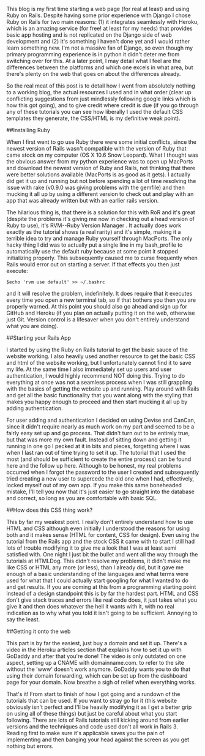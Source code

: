 <!-- 
.. title: First times at RoR and how I got up and running
.. slug: first-times-at-ror-and-how-i-got-up-and-running
.. date: 2012-01-23 13:07:14 UTC-05:00
.. tags: web, rails, tutorial
.. category: 
.. link: 
.. description: 
.. type: text
-->

This blog is my first time starting a web page (for real at least) and using Ruby on Rails. Despite
having some prior experience with Django I chose Ruby on Rails for two main reasons: (1) it
integrates seamlessly with Heroku, which is an amazing service (for free! at least for my needs)
that provides basic app hosting and is not replicated on the Django side of web development and (2)
it's something I haven't done yet and I would rather learn something new. I'm not a massive fan of
Django, so even though my primary programming experience is in python it didn't deter me from
switching over for this. At a later point, I may detail what I feel are the differences between the
platforms and which one excels in what area, but there's plenty on the web that goes on about the
differences already.

<!-- TEASER_END -->
 
So the real meat of this post is to detail how I went from absolutely nothing to a working blog, the
actual resources I used and in what order (clear up conflicting suggestions from just mindlessly
following google links which is how this got going), and to give credit where credit is due (if you
go through any of these tutorials you can see how liberally I used the default CSS templates they
generate, the CSS/HTML is my definitive weak point).

##Installing Ruby

When I first went to go use Ruby there were some initial conflicts, since the newest version of
Rails wasn't compatible with the version of Ruby that came stock on my computer (OS X 10.6 Snow
Leopard). What I thought was the obvious answer from my python experience was to open up MacPorts
and download the newest version of Ruby and Rails, not thinking that there were better solutions
available (MacPorts is as good as it gets). I actually did get it up and running but not before
spending a lot of time resolving the issue with rake (v0.9.0 was giving problems with the gemfile)
and then mucking it all up by using a different version to check out and play with an app that was
already written but with an earlier rails version.

The hilarious thing is, that there is a solution for this with RoR and it's great (despite the
problems it's giving me now in checking out a head version of Ruby to use), it's RVM--Ruby Version
Manager . It actually does work exactly as the tutorial shows (a real rarity) and it's simple,
making it a terrible idea to try and manage Ruby yourself through MacPorts. The only hacky thing I
did was to actually put a single line in my bash_profile to automatically use the default ruby
because at some point it stopped initializing properly. This subsequently caused me to curse
frequently when Rails would error out on starting a server. If that effects you then just execute:

    $echo 'rvm use default' >> ~/.bashrc

and it will resolve the problem, indefinitely. It does require that it executes every time you open
a new terminal tab, so if that bothers you then you are properly warned.
At this point you should also go ahead and sign up for GitHub and Heroku (if you plan on actually
putting it on the web, otherwise just Git. Version control is a lifesaver when you don't entirely
understand what you are doing).

##Starting your Rails App

I started by using the Ruby on Rails tutorial to get the basic sauce of the website working. I also
heavily used another resource to get the basic CSS and html of the website working, but I
unfortunately cannot find it to save my life. At the same time I also immediately set up users and
user authentication, I would highly recommend NOT doing this. Trying to do everything at once was
not a seamless process when I was still grappling with the basics of getting the website up and
running. Play around with Rails and get all the basic functionality that you want along with the
styling that makes you happy enough to proceed and then start mucking it all up by adding
authentication.

For user adding and authentication I decided on using Devise and CanCan, since it didn't require
nearly as much work on my part and seemed to be a fairly easy set up and go process. That didn't
turn out to be entirely true, but that was more my own fault. Instead of sitting down and getting it
running in one go I pecked at it in bits and pieces, forgetting where I was when I last ran out of
time trying to set it up. The tutorial that I used the most (and should be sufficient to create the
entire process) can be found here and the follow up here. Although to be honest, my real problems
occurred when I forgot the password to the user I created and subsequently tried creating a new user
to supercede the old one when I had, effectively, locked myself out of my own app. If you make this
same boneheaded mistake, I'll tell you now that it's just easier to go straight into the database
and correct, so long as you are comfortable with basic SQL.

##How does this CSS thing work?

This by far my weakest point. I really don't entirely understand how to use HTML and CSS although
even initially I understood the reasons for using both and it makes sense (HTML for content, CSS for
design). Even using the tutorial from the Rails app and the stock CSS it came with to start I still
had lots of trouble modifying it to give me a look that I was at least semi satisfied with. One
night I just bit the bullet and went all the way through the tutorials at HTMLDog. This didn't
resolve my problems, it didn't make me like CSS or HTML any more (or less), than I already did, but
it gave me enough of a basic understanding of the languages and what terms were used for what that I
could actually start googling for what I wanted to do and get results. If you are coming at this
from a programming starting point instead of a design standpoint this is by far the hardest part.
HTML and CSS don't give stack traces and errors like real code does, it just takes what you give it
and then does whatever the hell it wants with it, with no real indication as to why what you told it
isn't going to be sufficient. Annoying to say the least.

##Getting it onto the web

This part is by far the easiest, just buy a domain and set it up. There's a video in the Heroku
articles section that explains how to set it up with GoDaddy and after that you're done! The video
is only outdated on one aspect, setting up a CNAME with domainname.com. to refer to the site without
the 'www' doesn't work anymore. GoDaddy wants you to do that using their domain forwarding, which
can be set up from the dashboard page for your domain. 
Now breathe a sigh of relief when everything works.

That's it! From start to finish of how I got going and a rundown of the tutorials that can be used.
If you want to stray go for it (this website obviously isn't perfect and I'll be heavily modifying
it as I get a better grip on using all of these things) but just be careful about what you start
following. There are lots of Rails tutorials still kicking around from earlier versions and the
techniques and code used don't all work in Rails 3. Reading first to make sure it's applicable saves
you the pain of implementing and then banging your head against the screen as you get nothing but
errors.
